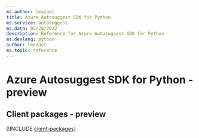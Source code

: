 ```yaml
---
ms.author: lmazuel
title: Azure Autosuggest SDK for Python
ms.service: autosuggest
ms.data: 09/28/2022
description: Reference for Azure Autosuggest SDK for Python
ms.devlang: python
author: lmazuel
ms.topic: reference
---
```

# Azure Autosuggest SDK for Python - preview

## Client packages - preview
[!INCLUDE [client-packages](autosuggest-client-index.md)]
